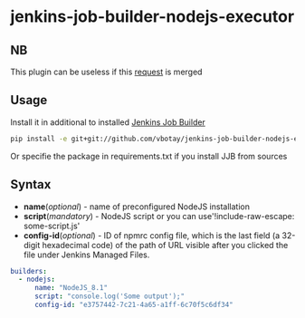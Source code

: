 # jenkins-job-builder-nodejs-executor

## NB
This plugin can be useless if this [request](https://review.openstack.org/#/c/514349/) is merged
## Usage
Install it in additional to installed [Jenkins Job Builder](https://github.com/openstack-infra/jenkins-job-builder)
```bash
pip install -e git+git://github.com/vbotay/jenkins-job-builder-nodejs-executor.git#egg=jjb-nodejs-executor
```
Or specifie the package in requirements.txt if you install JJB from sources

## Syntax
* **name**(*optional*) - name of preconfigured NodeJS installation
* **script**(*mandatory*) - NodeJS script or you can use'!include-raw-escape: some-script.js'
* **config-id**(*optional*) - ID of npmrc config file, which is the last field (a 32-digit hexadecimal code) of the path of URL visible after you clicked the file under Jenkins Managed Files.
```yaml
builders:
  - nodejs:
      name: "NodeJS_8.1"
      script: "console.log('Some output');"
      config-id: "e3757442-7c21-4a65-a1ff-6c70f5c6df34"
```
